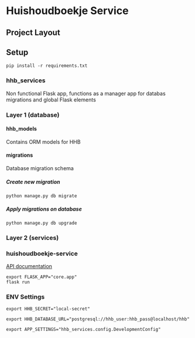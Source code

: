 # Huishoudboekje Service

## Project Layout

## Setup

```shell script
pip install -r requirements.txt
```
### hhb_services
Non functional Flask app, functions as a manager app for databas migrations and global Flask elements

### Layer 1 (database)

#### hhb_models
Contains ORM models for HHB

#### migrations
Database migration schema

##### Create new migration
```shell script
python manage.py db migrate
```

##### Apply migrations on database
```shell script
python manage.py db upgrade
```
### Layer 2 (services)

### huishoudboekje-service
[API documentation](docs/openapi.yaml)

```shell script
export FLASK_APP="core.app"
flask run
```

### ENV Settings
```.env
export HHB_SECRET="local-secret"

export HHB_DATABASE_URL="postgresql://hhb_user:hhb_pass@localhost/hhb"

export APP_SETTINGS="hhb_services.config.DevelopmentConfig"
```

